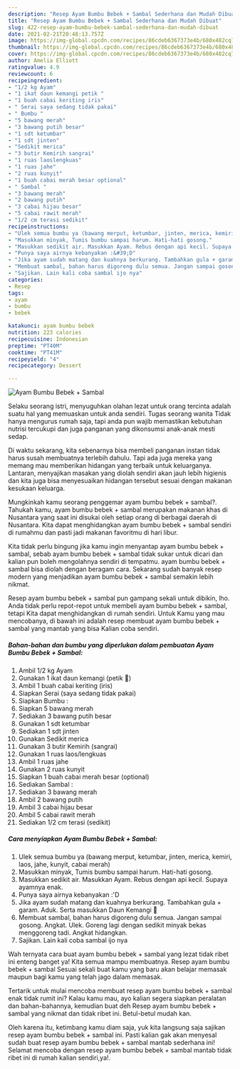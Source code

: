 ```yaml
---
description: "Resep Ayam Bumbu Bebek + Sambal Sederhana dan Mudah Dibuat"
title: "Resep Ayam Bumbu Bebek + Sambal Sederhana dan Mudah Dibuat"
slug: 422-resep-ayam-bumbu-bebek-sambal-sederhana-dan-mudah-dibuat
date: 2021-02-21T20:48:13.757Z
image: https://img-global.cpcdn.com/recipes/86cdeb6367373e4b/680x482cq70/ayam-bumbu-bebek-sambal-foto-resep-utama.jpg
thumbnail: https://img-global.cpcdn.com/recipes/86cdeb6367373e4b/680x482cq70/ayam-bumbu-bebek-sambal-foto-resep-utama.jpg
cover: https://img-global.cpcdn.com/recipes/86cdeb6367373e4b/680x482cq70/ayam-bumbu-bebek-sambal-foto-resep-utama.jpg
author: Amelia Elliott
ratingvalue: 4.9
reviewcount: 6
recipeingredient:
- "1/2 kg Ayam"
- "1 ikat daun kemangi petik "
- "1 buah cabai keriting iris"
- " Serai saya sedang tidak pakai"
- " Bumbu "
- "5 bawang merah"
- "3 bawang putih besar"
- "1 sdt ketumbar"
- "1 sdt jinten"
- "Sedikit merica"
- "3 butir Kemirih sangrai"
- "1 ruas laoslengkuas"
- "1 ruas jahe"
- "2 ruas kunyit"
- "1 buah cabai merah besar optional"
- " Sambal "
- "3 bawang merah"
- "2 bawang putih"
- "3 cabai hijau besar"
- "5 cabai rawit merah"
- "1/2 cm terasi sedikit"
recipeinstructions:
- "Ulek semua bumbu ya (bawang merput, ketumbar, jinten, merica, kemiri, laos, jahe, kunyit, cabai merah)"
- "Masukkan minyak, Tumis bumbu sampai harum. Hati-hati gosong."
- "Masukkan sedikit air. Masukkan Ayam. Rebus dengan api kecil. Supaya ayamnya enak."
- "Punya saya airnya kebanyakan :&#39;D"
- "Jika ayam sudah matang dan kuahnya berkurang. Tambahkan gula + garam. Aduk. Serta masukkan Daun Kemangi 🍃"
- "Membuat sambal, bahan harus digoreng dulu semua. Jangan sampai gosong. Angkat. Ulek. Goreng lagi dengan sedikit minyak bekas menggoreng tadi. Angkat hidangkan."
- "Sajikan. Lain kali coba sambal ijo nya"
categories:
- Resep
tags:
- ayam
- bumbu
- bebek

katakunci: ayam bumbu bebek 
nutrition: 223 calories
recipecuisine: Indonesian
preptime: "PT40M"
cooktime: "PT41M"
recipeyield: "4"
recipecategory: Dessert

---
```



![Ayam Bumbu Bebek + Sambal](https://img-global.cpcdn.com/recipes/86cdeb6367373e4b/680x482cq70/ayam-bumbu-bebek-sambal-foto-resep-utama.jpg)

Selaku seorang istri, menyuguhkan olahan lezat untuk orang tercinta adalah suatu hal yang memuaskan untuk anda sendiri. Tugas seorang  wanita Tidak hanya mengurus rumah saja, tapi anda pun wajib memastikan kebutuhan nutrisi tercukupi dan juga panganan yang dikonsumsi anak-anak mesti sedap.

Di waktu  sekarang, kita sebenarnya bisa membeli panganan instan tidak harus susah membuatnya terlebih dahulu. Tapi ada juga mereka yang memang mau memberikan hidangan yang terbaik untuk keluarganya. Lantaran, menyajikan masakan yang diolah sendiri akan jauh lebih higienis dan kita juga bisa menyesuaikan hidangan tersebut sesuai dengan makanan kesukaan keluarga. 



Mungkinkah kamu seorang penggemar ayam bumbu bebek + sambal?. Tahukah kamu, ayam bumbu bebek + sambal merupakan makanan khas di Nusantara yang saat ini disukai oleh setiap orang di berbagai daerah di Nusantara. Kita dapat menghidangkan ayam bumbu bebek + sambal sendiri di rumahmu dan pasti jadi makanan favoritmu di hari libur.

Kita tidak perlu bingung jika kamu ingin menyantap ayam bumbu bebek + sambal, sebab ayam bumbu bebek + sambal tidak sukar untuk dicari dan kalian pun boleh mengolahnya sendiri di tempatmu. ayam bumbu bebek + sambal bisa diolah dengan beragam cara. Sekarang sudah banyak resep modern yang menjadikan ayam bumbu bebek + sambal semakin lebih nikmat.

Resep ayam bumbu bebek + sambal pun gampang sekali untuk dibikin, lho. Anda tidak perlu repot-repot untuk membeli ayam bumbu bebek + sambal, tetapi Kita dapat menghidangkan di rumah sendiri. Untuk Kamu yang mau mencobanya, di bawah ini adalah resep membuat ayam bumbu bebek + sambal yang mantab yang bisa Kalian coba sendiri.

<!--inarticleads1-->

##### Bahan-bahan dan bumbu yang diperlukan dalam pembuatan Ayam Bumbu Bebek + Sambal:

1. Ambil 1/2 kg Ayam
1. Gunakan 1 ikat daun kemangi (petik 🍃)
1. Ambil 1 buah cabai keriting (iris)
1. Siapkan  Serai (saya sedang tidak pakai)
1. Siapkan  Bumbu :
1. Siapkan 5 bawang merah
1. Sediakan 3 bawang putih besar
1. Gunakan 1 sdt ketumbar
1. Sediakan 1 sdt jinten
1. Gunakan Sedikit merica
1. Gunakan 3 butir Kemirih (sangrai)
1. Gunakan 1 ruas laos/lengkuas
1. Ambil 1 ruas jahe
1. Gunakan 2 ruas kunyit
1. Siapkan 1 buah cabai merah besar (optional)
1. Sediakan  Sambal :
1. Sediakan 3 bawang merah
1. Ambil 2 bawang putih
1. Ambil 3 cabai hijau besar
1. Ambil 5 cabai rawit merah
1. Sediakan 1/2 cm terasi (sedikit)




<!--inarticleads2-->

##### Cara menyiapkan Ayam Bumbu Bebek + Sambal:

1. Ulek semua bumbu ya (bawang merput, ketumbar, jinten, merica, kemiri, laos, jahe, kunyit, cabai merah)
1. Masukkan minyak, Tumis bumbu sampai harum. Hati-hati gosong.
1. Masukkan sedikit air. Masukkan Ayam. Rebus dengan api kecil. Supaya ayamnya enak.
1. Punya saya airnya kebanyakan :&#39;D
1. Jika ayam sudah matang dan kuahnya berkurang. Tambahkan gula + garam. Aduk. Serta masukkan Daun Kemangi 🍃
1. Membuat sambal, bahan harus digoreng dulu semua. Jangan sampai gosong. Angkat. Ulek. Goreng lagi dengan sedikit minyak bekas menggoreng tadi. Angkat hidangkan.
1. Sajikan. Lain kali coba sambal ijo nya




Wah ternyata cara buat ayam bumbu bebek + sambal yang lezat tidak ribet ini enteng banget ya! Kita semua mampu membuatnya. Resep ayam bumbu bebek + sambal Sesuai sekali buat kamu yang baru akan belajar memasak maupun bagi kamu yang telah jago dalam memasak.

Tertarik untuk mulai mencoba membuat resep ayam bumbu bebek + sambal enak tidak rumit ini? Kalau kamu mau, ayo kalian segera siapkan peralatan dan bahan-bahannya, kemudian buat deh Resep ayam bumbu bebek + sambal yang nikmat dan tidak ribet ini. Betul-betul mudah kan. 

Oleh karena itu, ketimbang kamu diam saja, yuk kita langsung saja sajikan resep ayam bumbu bebek + sambal ini. Pasti kalian gak akan menyesal sudah buat resep ayam bumbu bebek + sambal mantab sederhana ini! Selamat mencoba dengan resep ayam bumbu bebek + sambal mantab tidak ribet ini di rumah kalian sendiri,ya!.


